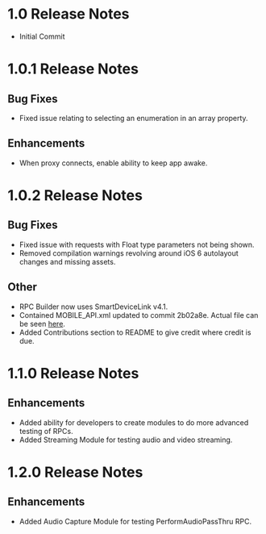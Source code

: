 # 1.0 Release Notes
* Initial Commit

# 1.0.1 Release Notes
## Bug Fixes
* Fixed issue relating to selecting an enumeration in an array property.

## Enhancements
* When proxy connects, enable ability to keep app awake.

# 1.0.2 Release Notes
## Bug Fixes
* Fixed issue with requests with Float type parameters not being shown.
* Removed compilation warnings revolving around iOS 6 autolayout changes and missing assets.

## Other
* RPC Builder now uses SmartDeviceLink v4.1.
* Contained MOBILE_API.xml updated to commit 2b02a8e. Actual file can be seen [here](https://github.com/smartdevicelink/sdl_core/blob/master/src/components/interfaces/MOBILE_API.xml).
* Added Contributions section to README to give credit where credit is due.

# 1.1.0 Release Notes
## Enhancements
* Added ability for developers to create modules to do more advanced testing of RPCs.
* Added Streaming Module for testing audio and video streaming.

# 1.2.0 Release Notes
## Enhancements
* Added Audio Capture Module for testing PerformAudioPassThru RPC.
